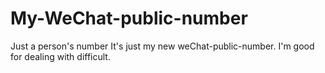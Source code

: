 # My-WeChat-public-number
Just a person's number 
It's just my new weChat-public-number.
I'm good for dealing with difficult.
